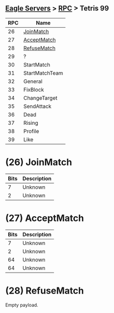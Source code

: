 [Eagle Servers](Eagle-Protocol) > [RPC](Eagle-RPC) > Tetris 99
---

| RPC | Name |
| --- | --- |
| 26 | [JoinMatch](#10-joinmatch) |
| 27 | [AcceptMatch](#11-acceptmatch) |
| 28 | [RefuseMatch](#12-refusematch) |
| 29 | ? |
| 30 | StartMatch |
| 31 | StartMatchTeam |
| 32 | General |
| 33 | FixBlock |
| 34 | ChangeTarget |
| 35 | SendAttack |
| 36 | Dead |
| 37 | Rising |
| 38 | Profile |
| 39 | Like |

# (26) JoinMatch
| Bits | Description |
| --- | --- |
| 7 | Unknown |
| 2 | Unknown |

# (27) AcceptMatch
| Bits | Description |
| --- | --- |
| 7 | Unknown |
| 2 | Unknown |
| 64 | Unknown |
| 64 | Unknown |

# (28) RefuseMatch
Empty payload.
